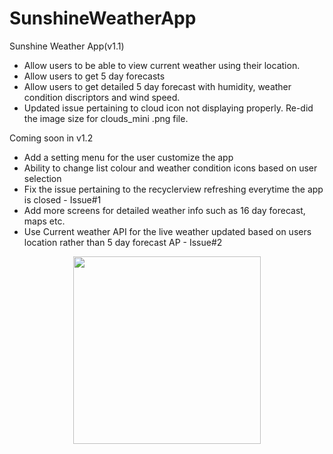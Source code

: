 # SunshineWeatherApp
Sunshine Weather App(v1.1)
- Allow users to be able to view current weather using their location.
- Allow users to get 5 day forecasts
- Allow users to get detailed 5 day forecast with humidity, weather condition discriptors and wind speed.
- Updated issue pertaining to cloud icon not displaying properly. Re-did the image size for clouds_mini .png file.

Coming soon in v1.2
- Add a setting menu for the user customize the app
- Ability to change list colour and weather condition icons based on user selection
- Fix the issue pertaining to the recyclerview refreshing everytime the app is closed - Issue#1
- Add more screens for detailed weather info such as 16 day forecast, maps etc.
- Use Current weather API for the live weather updated based on users location rather than 5 day forecast AP - Issue#2

<p align="center">
  <img src="https://cloud.githubusercontent.com/assets/19783321/25877366/24baf2b0-34f1-11e7-8069-33c08cbc54b5.png" width="300"/>
</p>
